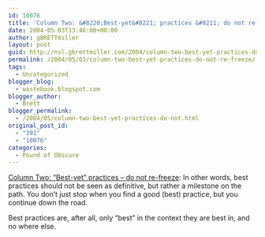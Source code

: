 ```yaml
---
id: 10076
title: 'Column Two: &#8220;Best-yet&#8221; practices &#8211; do not re-freeze'
date: 2004-05-03T13:46:00+00:00
author: gBRETTmiller
layout: post
guid: http://nsl.gbrettmiller.com/2004/column-two-best-yet-practices-do-not-re-freeze
permalink: /2004/05/03/column-two-best-yet-practices-do-not-re-freeze/
tags:
  - Uncategorized
blogger_blog:
  - wastebook.blogspot.com
blogger_author:
  - Brett
blogger_permalink:
  - /2004/05/column-two-best-yet-practices-do-not.html
original_post_id:
  - "391"
  - "10076"
categories:
  - Pound of Obscure
---
```

[Column Two: &#8220;Best-yet&#8221; practices &#8211; do not re-freeze](http://www.steptwo.com.au/columntwo/archives/001233.html): In other words, best practices should not be seen as definitive, but rather a milestone on the path. You don&#8217;t just stop when you find a good (best) practice, but you continue down the road. 

Best practices are, after all, only &#8220;best&#8221; in the context they are best in, and no where else.